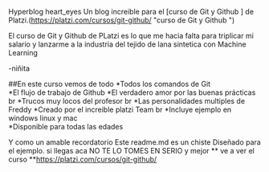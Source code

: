 Hyperblog heart_eyes
Un blog increible para el [curso de Git y Github ] de Platzi.(https://platzi.com/cursos/git-github/ "curso de Git y Github ")

El curso de Git y Github de PLatzi es lo que me hacia falta para triplicar mi salario y lanzarme a la industria del tejido de lana sintetica con Machine Learning

-niñita

##En este curso vemos de todo 
*Todos los comandos de Git  
*El flujo de trabajo de Github 
*El verdadero amor por las buenas prácticas br *Trucos muy locos del profesor br *Las personalidades multiples de Freddy 
*Creado por el increible platzi Team br *Incluye ejemplo en windows linux y mac  
*Disponible para todas las edades 

Y como un amable recordatorio Este readme.md es un chiste Diseñado para el ejemplo. si llegas aca NO TE LO TOMES EN SERIO y mejor ** ve a ver el curso **https://platzi.com/cursos/git-github/
